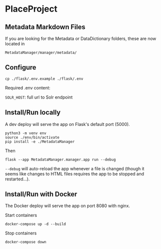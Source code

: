 # PlaceProject

## Metadata Markdown Files

If you are looking for the Metadata or DataDictionary folders, these are now located in

```
MetadataManager/manager/metadata/
```

## Configure

```
cp ./flask/.env.example ./flask/.env
```

Required .env content:

`SOLR_HOST`: full url to Solr endpoint

## Install/Run locally

A dev deploy will serve the app on Flask's default port (5000).

```
python3 -m venv env
source ./env/bin/activate
pip install -e ./MetadataManager
```

Then

```
flask --app MetadataManager.manager.app run --debug
```

`--debug` will auto-reload the app whenever a file is changed (though it seems like changes to HTML files requires the app to be stopped and restarted...).

## Install/Run with Docker

The Docker deploy will serve the app on port 8080 with nginx.

Start containers

```
docker-compose up -d --build
```

Stop containers

```
docker-compose down
```
